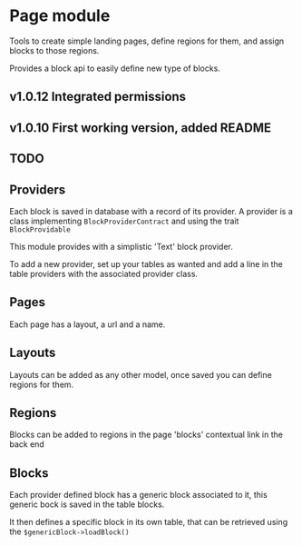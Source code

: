 # Page module

Tools to create simple landing pages, define regions for them, and assign blocks to those regions.

Provides a block api to easily define new type of blocks.

## v1.0.12 Integrated permissions
## v1.0.10 First working version, added README

## TODO

## Providers

Each block is saved in database with a record of its provider. A provider is a class implementing `BlockProviderContract` and using the trait `BlockProvidable`

This module provides with a simplistic 'Text' block provider.

To add a new provider, set up your tables as wanted and add a line in the table providers with the associated provider class.

## Pages

Each page has a layout, a url and a name.

## Layouts

Layouts can be added as any other model, once saved you can define regions for them.

## Regions

Blocks can be added to regions in the page 'blocks' contextual link in the back end

## Blocks

Each provider defined block has a generic block associated to it, this generic bock is saved in the table blocks.

It then defines a specific block in its own table, that can be retrieved using the `$genericBlock->loadBlock()`
